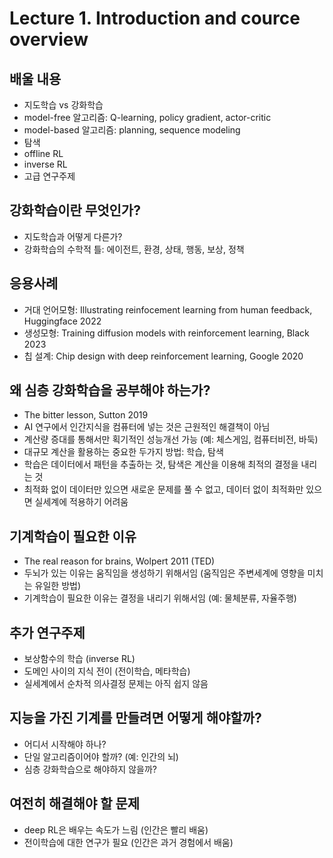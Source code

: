 # Lecture 1. Introduction and cource overview

## 배울 내용
- 지도학습 vs 강화학습
- model-free 알고리즘: Q-learning, policy gradient, actor-critic
- model-based 알고리즘: planning, sequence modeling
- 탐색
- offline RL
- inverse RL
- 고급 연구주제

## 강화학습이란 무엇인가?
- 지도학습과 어떻게 다른가?
- 강화학습의 수학적 틀: 에이전트, 환경, 상태, 행동, 보상, 정책

## 응용사례
- 거대 언어모형: Illustrating reinfocement learning from human feedback, Huggingface 2022
- 생성모형: Training diffusion models with reinforcement learning, Black 2023
- 칩 설계: Chip design with deep reinforcement learning, Google 2020

## 왜 심층 강화학습을 공부해야 하는가?
- The bitter lesson, Sutton 2019 
- AI 연구에서 인간지식을 컴퓨터에 넣는 것은 근원적인 해결책이 아님
- 계산량 증대를 통해서만 획기적인 성능개선 가능 (예: 체스게임, 컴퓨터비전, 바둑)
- 대규모 계산을 활용하는 중요한 두가지 방법: 학습, 탐색
- 학습은 데이터에서 패턴을 추출하는 것, 탐색은 계산을 이용해 최적의 결정을 내리는 것
- 최적화 없이 데이터만 있으면 새로운 문제를 풀 수 없고, 데이터 없이 최적화만 있으면 실세계에 적용하기 어려움

## 기계학습이 필요한 이유
- The real reason for brains, Wolpert 2011 (TED)
- 두뇌가 있는 이유는 움직임을 생성하기 위해서임 (움직임은 주변세계에 영향을 미치는 유일한 방법) 
- 기계학습이 필요한 이유는 결정을 내리기 위해서임 (예: 물체분류, 자율주행)

## 추가 연구주제
- 보상함수의 학습 (inverse RL)
- 도메인 사이의 지식 전이 (전이학습, 메타학습)
- 실세계에서 순차적 의사결정 문제는 아직 쉽지 않음 

## 지능을 가진 기계를 만들려면 어떻게 해야할까?
- 어디서 시작해야 하나?
- 단일 알고리즘이어야 할까? (예: 인간의 뇌)
- 심층 강화학습으로 해야하지 않을까?

## 여전히 해결해야 할 문제
- deep RL은 배우는 속도가 느림 (인간은 빨리 배움)
- 전이학습에 대한 연구가 필요 (인간은 과거 경험에서 배움)
